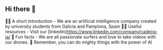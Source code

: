 ## Hi there 👋



🙋‍♀️ A short introduction - We are an artificial intelligence company created by university students from Galicia and Pamplona, Spain
👩‍💻 Useful resources - Visit our [linkedin]https://www.linkedin.com/company/cadeira-ia/ 
🍿 Fun facts - We are all passionate surfers and love to take videos with our drones.
🧙 Remember, you can do mighty things with the power of AI
